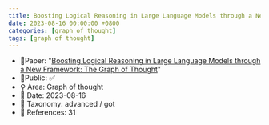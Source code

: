 ```yaml
---
title: Boosting Logical Reasoning in Large Language Models through a New Framework: The Graph of Thought
date: 2023-08-16 00:00:00 +0800
categories: [graph of thought]
tags: [graph of thought]
---
```


- 📙Paper: "[Boosting Logical Reasoning in Large Language Models through a New Framework: The Graph of Thought](https://www.semanticscholar.org/paper/Boosting-Logical-Reasoning-in-Large-Language-Models-Lei-Lin/ba4aa83248a1d08b521392eb971e47d10b7c74e1)"
- 🔑Public: ✅
- ⚲ Area: Graph of thought
- 📅 Date: 2023-08-16
- 🔎 Taxonomy: advanced / got
- 📝 References: 31
